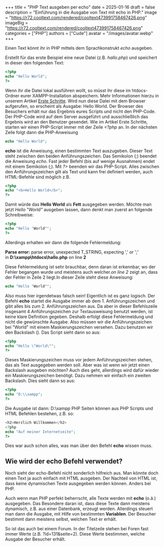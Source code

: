 +++
title = "PHP Text ausgeben per echo"
date = 2025-01-16
draft = false
description = "Einführung in die Ausgabe von Text mit echo in PHP."
image = "https://r72.cooltext.com/rendered/cooltext473991758467426.png"
imageBig = "https://r72.cooltext.com/rendered/cooltext473991758467426.png"
categories = ["PHP"]
authors = ["Cude"]
avatar = "/images/avatar.webp"
+++

Einen Text könnt ihr in PHP mittels dem Sprachkonstrukt *echo* ausgeben.

Erstellt für das erste Beispiel eine neue Datei (z.B. *hallo.php*) und speichert in dieser den folgenden Text:

```php
<?php
echo "Hello World";
?>
```
Wenn ihr die Datei lokal ausführen wollt, so müsst ihr diese im htdocs-Ordner eurer XAMPP-Installation abspeichern. Mehr Informationen hierzu in unserem Artikel [Erste Schritte](https://loquacious-mandazi-92bae5.netlify.app/erste-schritte/).
Wird nun diese Datei mit dem Browser aufgerufen, so erscheint als Ausgabe: Hello World. Der Browser des Besuchers erhält nur das Ergebnis eures Scripts und nicht den PHP-Code. Der PHP-Code wird auf dem Server ausgeführt und ausschließlich das Ergebnis wird an den Benutzer gesendet.
Wie im Artikel Erste Schritte, starten wir einen PHP-Script immer mit der Zeile *<?php* an.
In der nächsten Zeile folgt dann die PHP-Anweisung
```php
echo "Hello World";
```
**echo** ist die Anweisung, einen bestimmten Text auszugeben. Dieser Text steht zwischen den beiden Anführungszeichen. Das Semikolon (;) beendet die Anweisung _echo_. Fast jeder Befehl (bis auf wenige Ausnahmen) endet mit einem Semikolon (;). Mit _?>_ beenden wir das PHP-Script.
Alles zwischen den Anführungszeichen gilt als Text und kann frei definiert werden, auch HTML-Befehle sind möglich z.B.
```php
<?php
echo "<b>Hello World</b>";
?>
```
Damit würde das **Hello World** als **Fett** ausgegeben werden.
Möchte man jetzt _Hello "World"_ ausgeben lassen, dann denkt man zuerst an folgende Schreibweise:
```php
<?php
echo "Hello "World"";
?>
```
Allerdings erhalten wir dann die folgende Fehlermeldung:

**Parse error:** parse error, unexpected T\_STRING, expecting ',' or ';' in **D:\\xampp\\htdocs\\hallo.php** on line **2**

Diese Fehlermeldung ist sehr brauchbar, denn daran ist erkennbar, wo der Fehler begangen wurde und meistens auch welcher._on line 2_ zeigt an, dass der Fehler in Zeile 2 liegt.In dieser Zeile steht diese Anweisung:
```php
echo "Hello "World"";
```
Also muss hier irgendetwas falsch sein! Eigentlich ist es ganz logisch. Der Befehl **echo** startet die Ausgabe immer ab dem 1. Anführungszeichen und gibt alles bis zum 2. Anführungszeichen aus. Da aber in dieser Befehlszeile insgesamt 4 Anführungszeichen zur Textausweisung benutzt werden, ist keine klare Definition gegeben. Deshalb erfolgt diese Fehlermeldung und nicht die gewünschte Ausgabe.
Also müssen wir die Anführungszeichen bei "World" mit einem Maskierungszeichen versehen. Dazu benutzen wir den Backslash (\).
Das Script sieht dann so aus:
```php
<?php
echo "Hello \"World\"";
?>
```
Dieses Maskierungszeichen muss vor jedem Anführungszeichen stehen, das als Text ausgegeben werden soll.
Aber was ist wenn wir jetzt einen Backslash ausgeben möchten? Auch dies geht, allerdings wird dafür wieder ein Maskierungszeichen benötigt. Dazu nehmen wir einfach ein zweiten Backslash.
Dies sieht dann so aus:
```php
<?php
echo "D:\\xampp";
?>
```
Die Ausgabe ist dann: D:\xampp
PHP Seiten können aus PHP Scripts und HTML Befehlen bestehen, z.B. so:
```php
<h2>Herzlich Willkommen</h2>
<?php
echo "Auf meiner Internetseite";
?>
```
Dies war auch schon alles, was man über den Befehl **echo** wissen muss.

**Wie wird der echo Befehl verwendet?**
---------------------------------------

Noch sieht der echo-Befehl nicht sonderlich hilfreich aus. Man könnte doch einen Text ja auch einfach mit HTML ausgeben. Der Nachteil von HTML ist, dass keine dynamischen Texte ausgegeben werden können. Anders bei PHP.

Auch wenn man PHP perfekt beherrscht, alle Texte werden mit **echo** (o.ä.) ausgegeben. Das Besondere daran ist, dass diese Texte dann meistens dynamisch, z.B. aus einer Datenbank, erzeugt werden. Allerdings steuert man dann die Ausgabe, mit Hilfe von bestimmten **Variablen**. Der Besucher bestimmt dann meistens selbst, welchen Text er erhält.

So ist das auch bei einem Forum. In der Titelzeile stehen bei Foren fast immer Werte (z.B. ?id=131&seite=2). Diese Werte bestimmen, welche Ausgabe der Besucher erhält.






